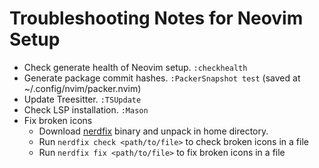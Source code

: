 # Troubleshooting Notes for Neovim Setup

- Check generate health of Neovim setup. `:checkhealth`
- Generate package commit hashes. `:PackerSnapshot test` (saved at ~/.config/nvim/packer.nvim)
- Update Treesitter. `:TSUpdate`
- Check LSP installation. `:Mason`
- Fix broken icons
  - Download [nerdfix](https://github.com/loichyan/nerdfix) binary and unpack in home directory.
  - Run `nerdfix check <path/to/file>` to check broken icons in a file
  - Run `nerdfix fix <path/to/file>` to fix broken icons in a file
